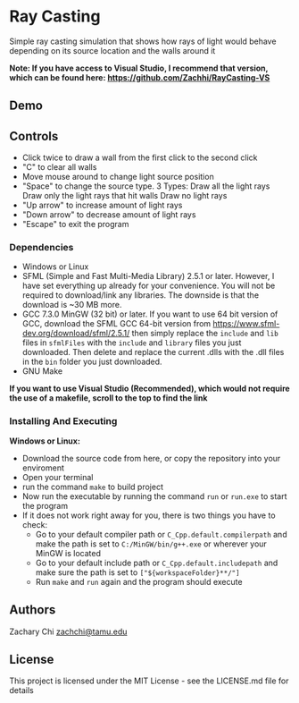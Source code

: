# Ray Casting

Simple ray casting simulation that shows how rays of light would behave depending on its source location and the walls around it

**Note: If you have access to Visual Studio, I recommend that version, which can be found here: https://github.com/Zachhi/RayCasting-VS**

## Demo

## Controls

* Click twice to draw a wall from the first click to the second click
* "C" to clear all walls
* Move mouse around to change light source position
* "Space" to change the source type. 
      3 Types:
      Draw all the light rays 
      Draw only the light rays that hit walls
      Draw no light rays
* "Up arrow" to increase amount of light rays
* "Down arrow" to decrease amount of light rays
* "Escape" to exit the program

### Dependencies

* Windows or Linux
* SFML (Simple and Fast Multi-Media Library) 2.5.1 or later. However, I have set everything up already for your convenience. You will not be required to download/link any libraries. The downside is that the download is ~30 MB more.
* GCC 7.3.0 MinGW (32 bit) or later. If you want to use 64 bit version of GCC, download the SFML GCC 64-bit version from https://www.sfml-dev.org/download/sfml/2.5.1/ then simply replace the `include` and `lib` files in `sfmlFiles` with the `include` and `library` files you just downloaded. Then delete and replace the current .dlls with the .dll files in the `bin` folder you just downloaded.
* GNU Make 

**If you want to use Visual Studio (Recommended), which would not require the use of a makefile, scroll to the top to find the link**

### Installing And Executing

**Windows or Linux:**
* Download the source code from here, or copy the repository into your enviroment
* Open your terminal
* run the command `make` to build project
* Now run the executable by running the command `run` or `run.exe` to start the program
* If it does not work right away for you, there is two things you have to check:
  * Go to your default compiler path or `C_Cpp.default.compilerpath` and make the path is set to `C:/MinGW/bin/g++.exe` or wherever your MinGW is located
  * Go to your default include path or `C_Cpp.default.includepath` and make sure the path is set to `["${workspaceFolder}**/"]`
  * Run `make` and `run` again and the program should execute

## Authors

Zachary Chi
zachchi@tamu.edu

## License

This project is licensed under the MIT License - see the LICENSE.md file for details
